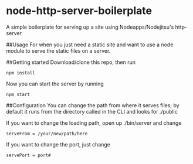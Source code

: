 node-http-server-boilerplate
============================

A simple boilerplate for serving up a site using Nodeapps/Nodejitsu's http-server

##Usage
For when you just need a static site and want to use a node module to serve the static files on a server.

##Getting started
Download/clone this repo, then run

	npm install

Now you can start the server by running

	npm start

##Configuration
You can change the path from where it serves files; by default it runs from the directory called in the CLI and looks for ./public  
  
If you want to change the loading path, open up ./bin/server and change

	serveFrom = /your/new/path/here

If you want to change the port, just change

	servePort = port#
